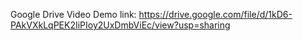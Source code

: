 Google Drive Video Demo link: https://drive.google.com/file/d/1kD6-PAkVXkLqPEK2IiPIoy2UxDmbViEc/view?usp=sharing
